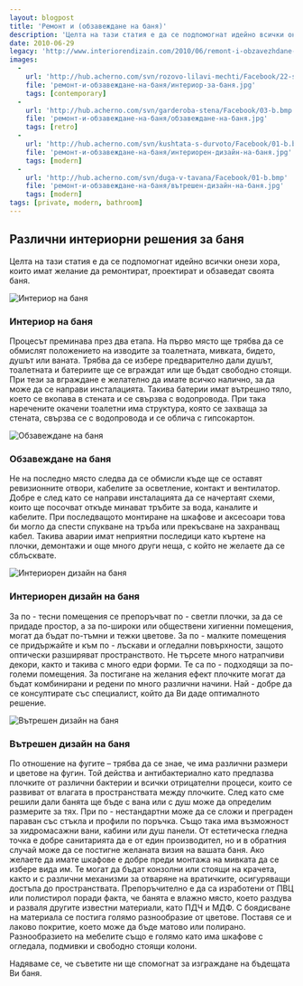 ```yaml
---
layout: blogpost
title: 'Ремонт и (обзавеждане на баня)'
description: 'Целта на тази статия е да се подпомогнат идейно всички онези хора, които имат желание да ремонтират, проектират и обзаведат своята баня.'
date: 2010-06-29
legacy: 'http://www.interiorendizain.com/2010/06/remont-i-obzavezhdane-na-bania.html'
images:
  -
    url: 'http://hub.acherno.com/svn/rozovo-lilavi-mechti/Facebook/22-s.jpg'
    file: 'ремонт-и-обзавеждане-на-баня/интериор-за-баня.jpg'
    tags: [contemporary]
  -
    url: 'http://hub.acherno.com/svn/garderoba-stena/Facebook/03-b.bmp'
    file: 'ремонт-и-обзавеждане-на-баня/обзавеждане-на-баня.jpg'
    tags: [retro]
  -
    url: 'http://hub.acherno.com/svn/kushtata-s-durvoto/Facebook/01-b.bmp'
    file: 'ремонт-и-обзавеждане-на-баня/интериорен-дизайн-на-баня.jpg'
    tags: [modern]
  -
    url: 'http://hub.acherno.com/svn/duga-v-tavana/Facebook/01-b.bmp'
    file: 'ремонт-и-обзавеждане-на-баня/вътрешен-дизайн-на-баня.jpg'
    tags: [modern]
tags: [private, modern, bathroom]
---
```

## Различни **интериорни решения за баня**
Целта на тази статия е да се подпомогнат идейно всички онези хора, които имат желание да ремонтират, проектират и обзаведат своята баня.

![Интериор на баня](ремонт-и-обзавеждане-на-баня/интериор-за-баня.jpg)
### Интериор на **баня**

Процесът преминава през два етапа.
На първо място ще трябва да се обмислят положението на изводите за тоалетната, мивката, бидето, душът или ваната. Трябва да се избере предварително дали душът, тоалетната и батериите ще се вграждат или ще бъдат свободно стоящи. При тези за вграждане е желателно да имате всичко налично, за да може да се направи инсталацията. Такива батерии имат вътрешно тяло, което се вкопава в стената и се свързва с водопровода. При така наречените окачени тоалетни има структура, която се захваща за стената, свързва се с водопровода и се облича с гипсокартон.

![Обзавеждане на баня](ремонт-и-обзавеждане-на-баня/обзавеждане-на-баня.jpg)
### Обзавеждане на **баня**

Не на последно място следва да се обмисли къде ще се оставят ревизионните отвори, кабелите за осветление, контакт и вентилатор. Добре е след като се направи инсталацията да се начертаят схеми, които ще посочват откъде минават тръбите за вода, каналите и кабелите. При последващото монтиране на шкафове и аксесоари това би могло да спести спукване на тръба или прекъсване на захранващ кабел. Такива аварии имат неприятни последици като къртене на плочки, демонтажи и още много други неща, с който не желаете да се сблъсквате.

![Интериорен дизайн на баня](ремонт-и-обзавеждане-на-баня/интериорен-дизайн-на-баня.jpg)
### Интериорен дизайн на **баня**

За по - тесни помещения се препоръчват по - светли плочки, за да се придаде простор, а за по-широки или обществени хигиенни помещения, могат да бъдат по-тъмни и тежки цветове. За по - малките помещения се придържайте и към по - лъскави и огледални повърхности, защото оптически разширяват пространството. Не търсете много натрапчиви декори, както и такива с много едри форми. Те са по - подходящи за по-големи помещения.  За постигане на желания ефект плочките могат да бъдат комбинирани и редени по много различни начини. Най - добре да се консултирате със специалист, който да Ви даде оптималното решение.

![Вътрешен дизайн на баня](ремонт-и-обзавеждане-на-баня/вътрешен-дизайн-на-баня.jpg)
### Вътрешен дизайн на **баня**

По отношение на фугите – трябва да се знае, че има различни размери и цветове на фугин. Той действа и антибактериално като предпазва плочките от различни бактерии и всички отрицателни процеси, които се развиват от влагата в пространствата между плочките. След като сме решили дали банята ще бъде с вана или с душ може да определим размерите за тях. При по - нестандартни може да се сложи и преграден параван със стъкла и профили по поръчка. Също така има възможност за хидромасажни вани, кабини или душ панели. От естетическа гледна точка е добре санитарията да е от един производител, но и в обратния случай може да се постигне желаната визия на вашата баня. Ако желаете да имате шкафове е добре преди монтажа на мивката да се избере вида им. Те могат да бъдат конзолни или стоящи на крачета, както и с различни механизми за отваряне на вратичките, осигуряващи достъпа до пространствата. Препоръчително е да са изработени от ПВЦ или полистирол поради факта, че банята е влажно място, което раздува и разваля другите известни материали, като ПДЧ и МДФ. С боядисване на материала се постига голямо разнообразие от цветове. Поставя се и лаково покритие, което може да бъде матово или полирано. Разнообразието на мебелите също е голямо като има шкафове с огледала, подмивки и свободно стоящи колони.

Надяваме се, че съветите ни ще спомогнат за изграждане на бъдещата Ви баня.